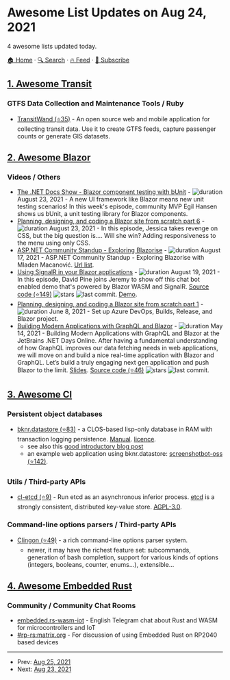# Awesome List Updates on Aug 24, 2021

4 awesome lists updated today.

[🏠 Home](/README.md) · [🔍 Search](https://test.trackawesomelist.com/search/) · [🔥 Feed](https://test.trackawesomelist.com/rss.xml) · [📮 Subscribe](https://trackawesomelist.us17.list-manage.com/subscribe?u=d2f0117aa829c83a63ec63c2f&id=36a103854c)



## [1. Awesome Transit](/content/CUTR-at-USF/awesome-transit/README.md)

### GTFS Data Collection and Maintenance Tools / Ruby

*   [TransitWand (⭐35)](https://github.com/conveyal/transit-wand) - An open source web and mobile application for collecting transit data. Use it to create GTFS feeds, capture passenger counts or generate GIS datasets.

## [2. Awesome Blazor](/content/AdrienTorris/awesome-blazor/README.md)

### Videos / Others

*   [The .NET Docs Show - Blazor component testing with bUnit](https://www.youtube.com/watch?v=JtyVBbcVplY) - ![duration](https://img.shields.io/badge/Duration:%20-62%20min-%230094FF?style=flat-square\&cacheSeconds=maxAge\&logo=youtube) August 23, 2021 - A new UI framework like Blazor means new unit testing scenarios! In this week's episode, community MVP Egil Hansen shows us bUnit, a unit testing library for Blazor components.
*   [Planning, designing, and coding a Blazor site from scratch part 6](https://www.youtube.com/watch?v=YXrba8kiqzc\&list=PLVtyebq5FL-lC_Dmx1wsEoptYILITM4vI\&index=6) - ![duration](https://img.shields.io/badge/Duration:%20-101%20min-%230094FF?style=flat-square\&cacheSeconds=maxAge\&logo=youtube) August 23, 2021 - In this episode, Jessica takes revenge on CSS, but the big question is.... Will she win? Adding responsiveness to the menu using only CSS.
*   [ASP.NET Community Standup - Exploring Blazorise](https://www.pscp.tv/w/1yoKMAwWQLoKQ) - ![duration](https://img.shields.io/badge/Duration:%20-71%20min-%230094FF?style=flat-square\&cacheSeconds=maxAge\&logo=) August 17, 2021 - ASP.NET Community Standup - Exploring Blazorise with Mladen Macanović. [Url list](https://www.theurlist.com/blazor_community_standup_august_2021).
*   [Using SignalR in your Blazor applications](https://www.youtube.com/watch?v=caE5VZD5XNk) - ![duration](https://img.shields.io/badge/Duration:%20-30%20min-%230094FF?style=flat-square\&cacheSeconds=maxAge\&logo=youtube) August 19, 2021 - In this episode, David Pine joins Jeremy to show off this chat bot enabled demo that's powered by Blazor WASM and SignalR. [Source code (⭐149)](https://github.com/IEvangelist/signalr-chat) ![stars](https://img.shields.io/github/stars/IEvangelist/signalr-chat?style=flat-square\&cacheSeconds=604800) ![last commit](https://img.shields.io/github/last-commit/IEvangelist/signalr-chat?style=flat-square\&cacheSeconds=86400). [Demo](https://blazing-chat.azurewebsites.net/).
*   [Planning, designing, and coding a Blazor site from scratch part 1](https://www.youtube.com/watch?v=ePc7YroqfPg\&list=PLVtyebq5FL-lC_Dmx1wsEoptYILITM4vI) - ![duration](https://img.shields.io/badge/Duration:%20-67%20min-%230094FF?style=flat-square\&cacheSeconds=maxAge\&logo=youtube) June 8, 2021 - Set up Azure DevOps, Builds, Release, and Blazor project.
*   [Building Modern Applications with GraphQL and Blazor](https://www.youtube.com/watch?v=P7y-OxeSkZ8) - ![duration](https://img.shields.io/badge/Duration:%20-72%20min-%230094FF?style=flat-square\&cacheSeconds=maxAge\&logo=youtube) May 14, 2021 - Building Modern Applications with GraphQL and Blazor at the JetBrains .NET Days Online. After having a fundamental understanding of how GraphQL improves our data fetching needs in web applications, we will move on and build a nice real-time application with Blazor and GraphQL. Let’s build a truly engaging next gen application and push Blazor to the limit. [Slides](https://slides.com/michaelingmarstaib/developer-week-building-modern-applications-with-graphql-and-blazor). [Source code (⭐46)](https://github.com/michaelstaib/PublicSpeaking/tree/master/jetbrains_net_days_2021) ![stars](https://img.shields.io/github/stars/michaelstaib/PublicSpeaking?style=flat-square\&cacheSeconds=604800) ![last commit](https://img.shields.io/github/last-commit/michaelstaib/PublicSpeaking?style=flat-square\&cacheSeconds=86400).

## [3. Awesome Cl](/content/CodyReichert/awesome-cl/README.md)

### Persistent object databases

*   [bknr.datastore (⭐83)](https://github.com/hanshuebner/bknr-datastore) - a CLOS-based lisp-only database in RAM with transaction logging persistence. [Manual](https://www.common-lisp.net/project/bknr/html/documentation.html). [licence](https://www.gnu.org/licenses/old-licenses/gpl-2.0.html).
    *   see also this [good introductory blog post](https://ashok-khanna.medium.com/persistent-in-memory-data-storage-in-common-lisp-b-k-n-r-37f8ae76042f)
    *   an example web application using bknr.datastore: [screenshotbot-oss (⭐142)](https://github.com/screenshotbot/screenshotbot-oss).

### Utils / Third-party APIs

*   [cl-etcd (⭐9)](https://github.com/atgreen/cl-etcd) - Run etcd as an asynchronous inferior process.  [etcd](https://etcd.io/) is a strongly consistent, distributed key-value store. [AGPL-3.0](https://directory.fsf.org/wiki/License:AGPL-3.0).

### Command-line options parsers / Third-party APIs

*   [Clingon (⭐49)](https://github.com/dnaeon/clingon) - a rich command-line options parser system.
    *   newer, it may have the richest feature set: subcommands, generation of bash completion, support for various kinds of options (integers, booleans, counter, enums…), extensible…

## [4. Awesome Embedded Rust](/content/rust-embedded/awesome-embedded-rust/README.md)

### Community / Community Chat Rooms

*   [embedded.rs-wasm-iot](https://t.me/embeddedrust) - English Telegram chat about Rust and WASM for microcontrollers and IoT
*   [#rp-rs:matrix.org](https://matrix.to/#/#rp-rs:matrix.org) - For discussion of using Embedded Rust on RP2040 based devices

---

- Prev: [Aug 25, 2021](/content/2021/08/25/README.md)
- Next: [Aug 23, 2021](/content/2021/08/23/README.md)